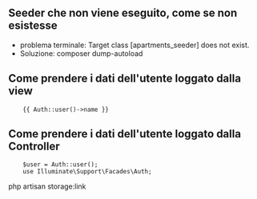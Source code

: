 ## Seeder che non viene eseguito, come se non esistesse
- problema terminale: Target class [apartments_seeder] does not exist.
- Soluzione: composer dump-autoload

## Come prendere i dati dell'utente loggato dalla view

        {{ Auth::user()->name }}

## Come prendere i dati dell'utente loggato dalla Controller

        $user = Auth::user();
        use Illuminate\Support\Facades\Auth;


php artisan storage:link  
















